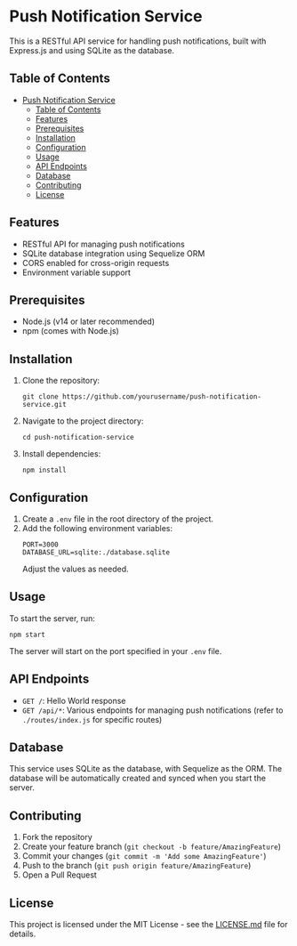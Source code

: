 # Push Notification Service

This is a RESTful API service for handling push notifications, built with Express.js and using SQLite as the database.

## Table of Contents

- [Push Notification Service](#push-notification-service)
  - [Table of Contents](#table-of-contents)
  - [Features](#features)
  - [Prerequisites](#prerequisites)
  - [Installation](#installation)
  - [Configuration](#configuration)
  - [Usage](#usage)
  - [API Endpoints](#api-endpoints)
  - [Database](#database)
  - [Contributing](#contributing)
  - [License](#license)

## Features

- RESTful API for managing push notifications
- SQLite database integration using Sequelize ORM
- CORS enabled for cross-origin requests
- Environment variable support

## Prerequisites

- Node.js (v14 or later recommended)
- npm (comes with Node.js)

## Installation

1. Clone the repository:
   ```
   git clone https://github.com/yourusername/push-notification-service.git
   ```

2. Navigate to the project directory:
   ```
   cd push-notification-service
   ```

3. Install dependencies:
   ```
   npm install
   ```

## Configuration

1. Create a `.env` file in the root directory of the project.
2. Add the following environment variables:
   ```
   PORT=3000
   DATABASE_URL=sqlite:./database.sqlite
   ```
   Adjust the values as needed.

## Usage

To start the server, run:

```
npm start
```

The server will start on the port specified in your `.env` file.

## API Endpoints

- `GET /`: Hello World response
- `GET /api/*`: Various endpoints for managing push notifications (refer to `./routes/index.js` for specific routes)

## Database

This service uses SQLite as the database, with Sequelize as the ORM. The database will be automatically created and synced when you start the server.

## Contributing

1. Fork the repository
2. Create your feature branch (`git checkout -b feature/AmazingFeature`)
3. Commit your changes (`git commit -m 'Add some AmazingFeature'`)
4. Push to the branch (`git push origin feature/AmazingFeature`)
5. Open a Pull Request

## License

This project is licensed under the MIT License - see the [LICENSE.md](LICENSE.md) file for details.